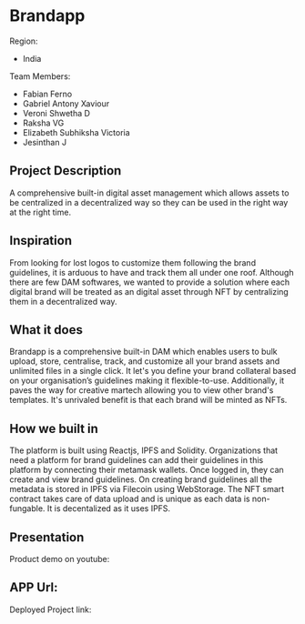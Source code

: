# Brandapp

Region:
* India

Team Members:
* Fabian Ferno
* Gabriel Antony Xaviour
* Veroni Shwetha D
* Raksha VG
* Elizabeth Subhiksha Victoria
* Jesinthan J

## Project Description
A comprehensive built-in digital asset management which allows assets to be centralized in a decentralized way so they can be used in the right way at the right time.

## Inspiration
From looking for lost logos to customize them following the brand guidelines, it is arduous to have and track them all under one roof. Although there are few DAM softwares, we wanted to provide a solution where each digital brand will be treated as an digital asset through NFT by centralizing them in a decentralized way.


## What it does
Brandapp is a comprehensive built-in DAM which enables users to bulk upload, store, centralise, track, and customize all your brand assets and unlimited files in a single click. It let's you define your brand collateral based on your organisation’s guidelines making it flexible-to-use. Additionally, it paves the way for creative martech allowing you to view other brand's templates. 
It's unrivaled benefit is that each brand will be minted as NFTs. 


## How we built in
The platform is built using Reactjs, IPFS and Solidity. Organizations that need a platform for brand guidelines can add their guidelines in this platform by connecting their metamask wallets. Once logged in, they can create and view brand guidelines. On creating brand guidelines all the  metadata is stored in IPFS via Filecoin using WebStorage. The NFT smart contract takes care of data upload and is unique as each data is non-fungable. It is decentalized as it uses IPFS. 


## Presentation
Product demo on youtube:

## APP Url:
Deployed Project link:
